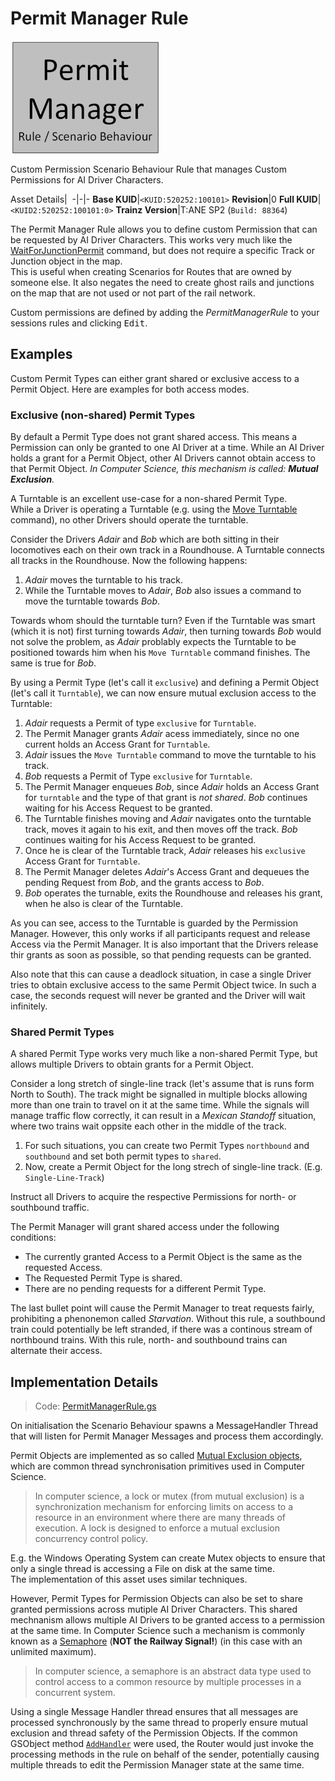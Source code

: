 # Permit Manager Rule

![Permit Manager Rule](thumbnail.jpg)

Custom Permission Scenario Behaviour Rule that manages Custom Permissions for
AI Driver Characters.

Asset Details|&nbsp;
-|-|-
**Base KUID**|`<KUID:520252:100101>`
**Revision**|0
**Full KUID**|`<KUID2:520252:100101:0>`
**Trainz Version**|T:ANE SP2 (`Build: 88364`)

The Permit Manager Rule allows you to define custom Permission that can be requested by AI Driver Characters. This works very much like the [WaitForJunctionPermit](https://www.auran.com/DLS/DLS_viewasset.php?AssetID=57630) command, but does not require a specific Track or Junction object in the map.  
This is useful when creating Scenarios for Routes that are owned by someone else. It also negates the need to create ghost rails and junctions on the map that are not used or not part of the rail network.

Custom permissions are defined by adding the *PermitManagerRule* to your sessions rules and clicking <kbd>Edit</kbd>.

## Examples

Custom Permit Types can either grant shared or exclusive access to a Permit Object. Here are examples for both access modes.

### Exclusive (non-shared) Permit Types

By default a Permit Type does not grant shared access. This means a Permission can only be granted to one AI Driver at a time. While an AI Driver holds a grant for a Permit Object, other AI Drivers cannot obtain access to that Permit Object. *In Computer Science, this mechanism is called: __Mutual Exclusion__.*

A Turntable is an excellent use-case for a non-shared Permit Type.  
While a Driver is operating a Turntable (e.g. using the [Move Turntable](https://www.auran.com/DLS/DLS_viewasset.php?AssetID=201748) command), no other Drivers should operate the turntable.

Consider the Drivers *Adair* and *Bob* which are both sitting in their locomotives each on their own track in a Roundhouse. A Turntable connects all tracks in the Roundhouse. Now the following happens:

1. *Adair* moves the turntable to his track.
2. While the Turntable moves to *Adair*, *Bob* also issues a command to move the turntable towards *Bob*.

Towards whom should the turntable turn? Even if the Turntable was smart (which it is not) first turning towards *Adair*, then turning towards *Bob* would not solve the problem, as *Adair* problably expects the Turntable to be positioned towards him when his `Move Turntable` command finishes. The same is true for *Bob*.

By using a Permit Type (let's call it `exclusive`) and defining a Permit Object (let's call it `Turntable`), we can now ensure mutual exclusion access to the Turntable:

1. *Adair* requests a Permit of type `exclusive` for `Turntable`.
2. The Permit Manager grants *Adair* acess immediately, since no one current holds an Access Grant for `Turntable`.
3. *Adair* issues the `Move Turntable` command to move the turntable to his track.
4. *Bob* requests a Permit of Type `exclusive` for `Turntable`.
5. The Permit Manager enqueues *Bob*, since *Adair* holds an Access Grant for `turntable` and the type of that grant is *not shared*. *Bob* continues waiting for his Access Request to be granted.
6. The Turntable finishes moving and *Adair* navigates onto the turntable track, moves it again to his exit, and then moves off the track. *Bob* continues waiting for his Access Request to be granted.
7. Once he is clear of the Turntable track, *Adair* releases his `exclusive` Access Grant for `Turntable`.
8. The Permit Manager deletes *Adair*'s Access Grant and dequeues the pending Request from *Bob*, and the grants access to *Bob*.
9. *Bob* operates the turnable, exits the Roundhouse and releases his grant, when he also is clear of the Turntable.

As you can see, access to the Turntable is guarded by the Permission Manager. However, this only works if all participants request and release Access via the Permit Manager. It is also important that the Drivers release thir grants as soon as possible, so that pending requests can be granted.

Also note that this can cause a deadlock situation, in case a single Driver tries to obtain exclusive access to the same Permit Object twice. In such a case, the seconds request will never be granted and the Driver will wait infinitely.

### Shared Permit Types

A shared Permit Type works very much like a non-shared Permit Type, but allows multiple Drivers to obtain grants for a Permit Object.

Consider a long stretch of single-line track (let's assume that is runs form North to South). The track might be signalled in multiple blocks allowing more than one train to travel on it at the same time. While the signals will manage traffic flow correctly, it can result in a *Mexican Standoff* situation, where two trains wait oppsite each other in the middle of the track.

1. For such situations, you can create two Permit Types `northbound` and `southbound` and set both permit types to `shared`.
2. Now, create a Permit Object for the long strech of single-line track. (E.g. `Single-Line-Track`)

Instruct all Drivers to acquire the respective Permissions for north- or southbound traffic.

The Permit Manager will grant shared access under the following conditions:
* The currently granted Access to a Permit Object is the same as the requested Access.
* The Requested Permit Type is shared.
* There are no pending requests for a different Permit Type.

The last bullet point will cause the Permit Manager to treat requests fairly, prohibiting a phenonemon called *Starvation*. Without this rule, a southbound train could potentially be left stranded, if there was a continous stream of northbound trains. With this rule, north- and southbound trains can alternate their access.

## Implementation Details

> Code: [PermitManagerRule.gs](PermitManagerRule.gs)

On initialisation the Scenario Behaviour spawns a MessageHandler Thread that will listen for Permit Manager Messages and process them accordingly.

Permit Objects are implemented as so called [Mutual Exclusion objects](https://en.wikipedia.org/wiki/Lock_%28computer_science%29), which are common thread synchronisation primitives used in Computer Science. 
> In computer science, a lock or mutex (from mutual exclusion) is a synchronization mechanism for enforcing limits on access to a resource in an environment where there are many threads of execution. A lock is designed to enforce a mutual exclusion concurrency control policy.

E.g. the Windows Operating System can create Mutex objects to ensure that only a single thread is accessing a File on disk at the same time.  
The implementation of this asset uses similar techniques.

However, Permit Types for Permission Objects can also be set to share granted permissions across mutiple AI Driver Characters. This shared mechnanism allows multiple AI Drivers to be granted access to a permission at the same time. In Computer Science such a mechanism is commonly known as a [Semaphore](https://en.wikipedia.org/wiki/Semaphore_%28programming%29) (**NOT the Railway Signal!**) (in this case with an unlimited maximum).
> In computer science, a semaphore is an abstract data type used to control access to a common resource by multiple processes in a concurrent system.

Using a single Message Handler thread ensures that all messages are processed synchronously by the same thread to properly ensure mutual exclusion and thread safety of the Permission Objects.
If the common GSObject method [`AddHandler`](../../../../auran-ref/TANE/scripts/gs.gs#L71) were used, the Router would just invoke the processing methods in the rule on behalf of the sender, potentially causing multiple threads to edit the Permission Manager state at the same time.


